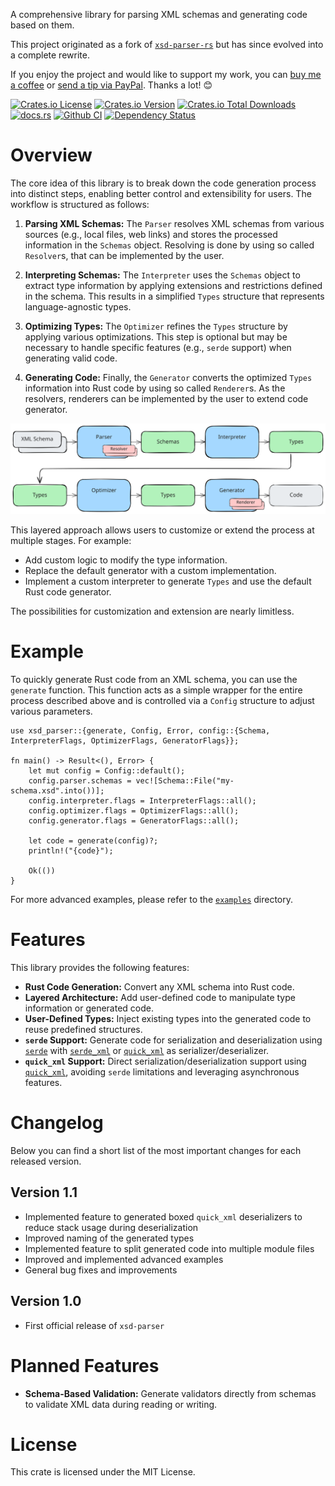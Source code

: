 A comprehensive library for parsing XML schemas and generating code based on them.

This project originated as a fork of [`xsd-parser-rs`](https://github.com/lumeohq/xsd-parser-rs) but has since evolved into a complete rewrite.

If you enjoy the project and would like to support my work, you can [buy me a coffee](https://ko-fi.com/bergmann89) or [send a tip via PayPal](https://paypal.me/bergmann891/5EUR). Thanks a lot! 😊

<a href="https://github.com/Bergmann89/xsd-parser/blob/master/LICENSE"><img src="https://img.shields.io/crates/l/xsd-parser" alt="Crates.io License"></a> <a href="https://crates.io/crates/xsd-parser"><img src="https://img.shields.io/crates/v/xsd-parser" alt="Crates.io Version"></a> <a href="https://crates.io/crates/xsd-parser"><img src="https://img.shields.io/crates/d/xsd-parser" alt="Crates.io Total Downloads"></a> <a href="https://docs.rs/xsd-parser"><img src="https://img.shields.io/docsrs/xsd-parser" alt="docs.rs"></a> <a href="https://github.com/Bergmann89/xsd-parser/actions/workflows/main.yml"><img src="https://github.com/Bergmann89/xsd-parser/actions/workflows/main.yml/badge.svg" alt="Github CI"></a> <a href="https://deps.rs/repo/github/Bergmann89/xsd-parser"><img src="https://deps.rs/repo/github/Bergmann89/xsd-parser/status.svg" alt="Dependency Status"></a>


# Overview

The core idea of this library is to break down the code generation process into distinct steps, enabling better control and extensibility for users. The workflow is structured as follows:

1. **Parsing XML Schemas:**
   The `Parser` resolves XML schemas from various sources (e.g., local files, web links) and stores the processed information in the `Schemas` object. Resolving is done by using so called `Resolver`s, that can be implemented by the user.

2. **Interpreting Schemas:**
   The `Interpreter` uses the `Schemas` object to extract type information by applying extensions and restrictions defined in the schema. This results in a simplified `Types` structure that represents language-agnostic types.

3. **Optimizing Types:**
   The `Optimizer` refines the `Types` structure by applying various optimizations. This step is optional but may be necessary to handle specific features (e.g., `serde` support) when generating valid code.

4. **Generating Code:**
   Finally, the `Generator` converts the optimized `Types` information into Rust code by using so called `Renderer`s. As the resolvers, renderers can be implemented by the user to extend code generator.

![overview](doc/overview.svg "Overview")


This layered approach allows users to customize or extend the process at multiple stages. For example:
- Add custom logic to modify the type information.
- Replace the default generator with a custom implementation.
- Implement a custom interpreter to generate `Types` and use the default Rust code generator.

The possibilities for customization and extension are nearly limitless.


# Example

To quickly generate Rust code from an XML schema, you can use the `generate` function. This function acts as a simple wrapper for the entire process described above and is controlled via a `Config` structure to adjust various parameters.

```rust,ignore
use xsd_parser::{generate, Config, Error, config::{Schema, InterpreterFlags, OptimizerFlags, GeneratorFlags}};

fn main() -> Result<(), Error> {
    let mut config = Config::default();
    config.parser.schemas = vec![Schema::File("my-schema.xsd".into())];
    config.interpreter.flags = InterpreterFlags::all();
    config.optimizer.flags = OptimizerFlags::all();
    config.generator.flags = GeneratorFlags::all();

    let code = generate(config)?;
    println!("{code}");

    Ok(())
}
```

For more advanced examples, please refer to the [`examples`](./examples/README.md) directory.


# Features

This library provides the following features:

- **Rust Code Generation:** Convert any XML schema into Rust code.
- **Layered Architecture:** Add user-defined code to manipulate type information or generated code.
- **User-Defined Types:** Inject existing types into the generated code to reuse predefined structures.
- **`serde` Support:** Generate code for serialization and deserialization using [`serde`](https://docs.rs/serde) with [`serde_xml`](https://docs.rs/serde-xml-rs) or [`quick_xml`](https://docs.rs/quick-xml) as serializer/deserializer.
- **`quick_xml` Support:** Direct serialization/deserialization support using [`quick_xml`](https://docs.rs/quick-xml), avoiding `serde` limitations and leveraging asynchronous features.


# Changelog

Below you can find a short list of the most important changes for each released version.

## Version 1.1

- Implemented feature to generated boxed `quick_xml` deserializers to reduce stack usage during deserialization
- Improved naming of the generated types
- Implemented feature to split generated code into multiple module files
- Improved and implemented advanced examples
- General bug fixes and improvements

## Version 1.0

- First official release of `xsd-parser`

# Planned Features

- **Schema-Based Validation:** Generate validators directly from schemas to validate XML data during reading or writing.


# License

This crate is licensed under the MIT License.
